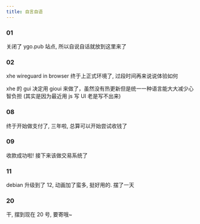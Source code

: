 ```yaml
---
title: 自言自语
---
```


### 01

关闭了 ygo.pub 站点, 所以自说自话就放到这里来了

### 02

xhe wireguard in browser 终于上正式环境了, 过段时间再来说说体验如何

xhe 的 gui 决定用 gioui 来做了，虽然没有热更新但是统一一种语言能大大减少心智负担 (其实是因为最近用 js 写 UI 老是写不出来)

### 08

终于开始做支付了, 三年啦, 总算可以开始尝试收钱了

### 09

收款成功啦! 接下来该做交易系统了

### 11

debian 升级到了 12, 动画加了蛮多, 挺好用的. 摆了一天

### 20

干, 摆到现在 20 号, 要寄哦~
